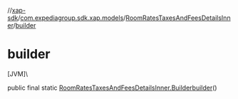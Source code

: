 //[xap-sdk](../../../index.md)/[com.expediagroup.sdk.xap.models](../index.md)/[RoomRatesTaxesAndFeesDetailsInner](index.md)/[builder](builder.md)

# builder

[JVM]\

public final static [RoomRatesTaxesAndFeesDetailsInner.Builder](-builder/index.md)[builder](builder.md)()
